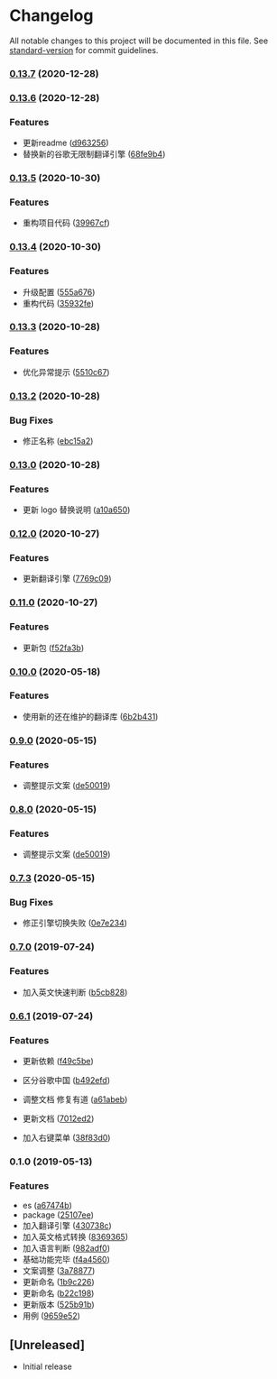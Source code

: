 # Changelog

All notable changes to this project will be documented in this file. See [standard-version](https://github.com/conventional-changelog/standard-version) for commit guidelines.

### [0.13.7](https://github.com/SvenZhao/var-translation/compare/v0.13.6...v0.13.7) (2020-12-28)

### [0.13.6](https://github.com/SvenZhao/var-translation/compare/v0.13.5...v0.13.6) (2020-12-28)


### Features

* 更新readme ([d963256](https://github.com/SvenZhao/var-translation/commit/d96325627bf357da021752629ca8d085c64696be))
* 替换新的谷歌无限制翻译引擎 ([68fe9b4](https://github.com/SvenZhao/var-translation/commit/68fe9b4859537c6f79228634b4c74bd15a2050bd))

### [0.13.5](https://github.com/SvenZhao/var-translation/compare/v0.13.3...v0.13.5) (2020-10-30)


### Features

* 重构项目代码 ([39967cf](https://github.com/SvenZhao/var-translation/commit/39967cf35a28038e8881665c2261f9fea69cfca8))

### [0.13.4](https://github.com/SvenZhao/var-translation/compare/v0.13.3...v0.13.4) (2020-10-30)

### Features

- 升级配置 ([555a676](https://github.com/SvenZhao/var-translation/commit/555a67614467c544a4e53a0dfe2713f6c7d82c36))
- 重构代码 ([35932fe](https://github.com/SvenZhao/var-translation/commit/35932fede8635bfc4fa04ada3f62d34f088f3fa8))

### [0.13.3](https://github.com/SvenZhao/var-translation/compare/v0.13.2...v0.13.3) (2020-10-28)

### Features

- 优化异常提示 ([5510c67](https://github.com/SvenZhao/var-translation/commit/5510c677eff072958fb3ec132b1ef5032fb63ea0))

### [0.13.2](https://github.com/SvenZhao/var-translation/compare/v0.13.1...v0.13.2) (2020-10-28)

### Bug Fixes

- 修正名称 ([ebc15a2](https://github.com/SvenZhao/var-translation/commit/ebc15a2))

### [0.13.0](https://github.com/SvenZhao/var-translation/compare/v0.12.0...v0.13.0) (2020-10-28)

### Features

- 更新 logo 替换说明 ([a10a650](https://github.com/SvenZhao/var-translation/commit/a10a650))

### [0.12.0](https://github.com/SvenZhao/var-translation/compare/v0.11.2...v0.12.0) (2020-10-27)

### Features

- 更新翻译引擎 ([7769c09](https://github.com/SvenZhao/var-translation/commit/7769c09))

### [0.11.0](https://github.com/SvenZhao/var-translation/compare/v0.10.0...v0.11.0) (2020-10-27)

### Features

- 更新包 ([f52fa3b](https://github.com/SvenZhao/var-translation/commit/f52fa3b))

### [0.10.0](https://github.com/SvenZhao/var-translation/compare/v0.9.0...v0.10.0) (2020-05-18)

### Features

- 使用新的还在维护的翻译库 ([6b2b431](https://github.com/SvenZhao/var-translation/commit/6b2b431))

### [0.9.0](https://github.com/SvenZhao/var-translation/compare/v0.7.4...v0.9.0) (2020-05-15)

### Features

- 调整提示文案 ([de50019](https://github.com/SvenZhao/var-translation/commit/de50019))

### [0.8.0](https://github.com/SvenZhao/var-translation/compare/v0.7.4...v0.8.0) (2020-05-15)

### Features

- 调整提示文案 ([de50019](https://github.com/SvenZhao/var-translation/commit/de50019))

### [0.7.3](https://github.com/SvenZhao/var-translation/compare/v0.7.2...v0.7.3) (2020-05-15)

### Bug Fixes

- 修正引擎切换失败 ([0e7e234](https://github.com/SvenZhao/var-translation/commit/0e7e234))

### [0.7.0](https://github.com/SvenZhao/var-translation/compare/v0.6.1...v0.7.0) (2019-07-24)

### Features

- 加入英文快速判断 ([b5cb828](https://github.com/SvenZhao/var-translation/commit/b5cb828))

### [0.6.1](https://github.com/SvenZhao/var-translation/compare/v0.6.0...v0.6.1) (2019-07-24)

### Features

- 更新依赖 ([f49c5be](https://github.com/SvenZhao/var-translation/commit/f49c5be))

- 区分谷歌中国 ([b492efd](https://github.com/SvenZhao/var-translation/commit/b492efd))

- 调整文档 修复有道 ([a61abeb](https://github.com/SvenZhao/var-translation/commit/a61abeb))

- 更新文档 ([7012ed2](https://github.com/SvenZhao/var-translation/commit/7012ed2))

- 加入右键菜单 ([38f83d0](https://github.com/SvenZhao/var-translation/commit/38f83d0))

### 0.1.0 (2019-05-13)

### Features

- es ([a67474b](https://github.com/SvenZhao/var-translation/commit/a67474b))
- package ([25107ee](https://github.com/SvenZhao/var-translation/commit/25107ee))
- 加入翻译引擎 ([430738c](https://github.com/SvenZhao/var-translation/commit/430738c))
- 加入英文格式转换 ([8369365](https://github.com/SvenZhao/var-translation/commit/8369365))
- 加入语言判断 ([982adf0](https://github.com/SvenZhao/var-translation/commit/982adf0))
- 基础功能完毕 ([f4a4560](https://github.com/SvenZhao/var-translation/commit/f4a4560))
- 文案调整 ([3a78877](https://github.com/SvenZhao/var-translation/commit/3a78877))
- 更新命名 ([1b9c226](https://github.com/SvenZhao/var-translation/commit/1b9c226))
- 更新命名 ([b22c198](https://github.com/SvenZhao/var-translation/commit/b22c198))
- 更新版本 ([525b91b](https://github.com/SvenZhao/var-translation/commit/525b91b))
- 用例 ([9659e52](https://github.com/SvenZhao/var-translation/commit/9659e52))

## [Unreleased]

- Initial release
